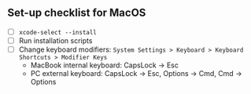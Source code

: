 ## Set-up checklist for MacOS

- [ ] `xcode-select --install`
- [ ] Run installation scripts
- [ ] Change keyboard modifiers: `System Settings > Keyboard > Keyboard Shortcuts > Modifier Keys`
    - MacBook internal keyboard: CapsLock -> Esc
    - PC external keyboard: CapsLock -> Esc, Options -> Cmd, Cmd -> Options

